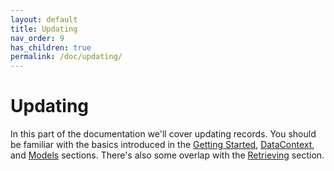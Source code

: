 ```yaml
---
layout: default
title: Updating
nav_order: 9
has_children: true
permalink: /doc/updating/
---
```


# Updating

In this part of the documentation we'll cover updating records.  You should be
familiar with the basics introduced in the [Getting
Started](../getting-started/), [DataContext](../datacontext/), and
[Models](../models/) sections.  There's also some overlap with the
[Retrieving](../retrieving/) section.

